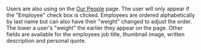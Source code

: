 Users are also using on the [Our People](http://pulsepointgroup.com/about-us/our-people) page. The user will only appear if the "Employee" check box is clicked. Employees are ordered alphabetically by last name but can also have their "weight" changed to adjust the order. The lower a user's "weight" the earlier they appear on the page. Other fields are available for the employees job title, thumbnail image, written description and personal quote.